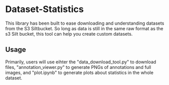 # Dataset-Statistics

This library has been built to ease downloading and understanding datasets from the S3 Siltbucket. So long as data is still in the same raw format as the s3 Silt bucket, this tool can help you create custom datasets. 

## Usage

Primarily, users will use eihter the "data_download_tool.py" to download files, "annotation_viewer.py" to generate PNGs of annotations and full images, and "plot.ipynb" to generate plots about statistics in the whole dataset. 